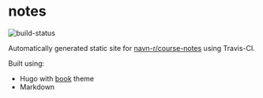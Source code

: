# notes
![build-status](https://travis-ci.org/navn-r/course-notes.svg?branch=master)

Automatically generated static site for [navn-r/course-notes](https://github.com/navn-r/course-notes) using Travis-CI.

Built using:
  - Hugo with [book](https://github.com/alex-shpak/hugo-book/) theme
  - Markdown
